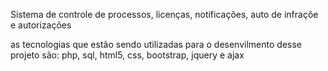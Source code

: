 

Sistema de controle de processos, licenças, notificações,  auto de infraçõe e autorizações

as tecnologias que estão sendo utilizadas para o desenvilmento desse projeto são: php, sql, html5, css, bootstrap, jquery e ajax